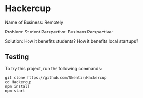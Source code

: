 # Hackercup

Name of Business: Remotely

Problem:
Student Perspective:
Business Perspective:

Solution:
How it benefits students?
How it benefits local startups?

## Testing

To try this project, run the following commands:

```
git clone https://github.com/Skentir/Hackercup
cd Hackercup
npm install
npm start
```
